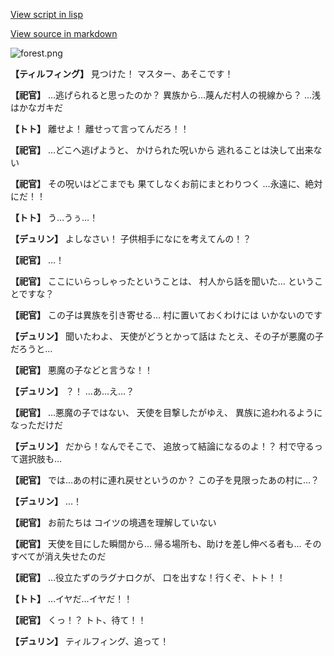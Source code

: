 [View script in lisp](../scripts/1240101.txt)

[View source in markdown](1240101.md)

![forest.png](../images/backgrounds/forest.png)

**【ティルフィング】**
見つけた！
マスター、あそこです！

**【祀官】**
…逃げられると思ったのか？
異族から…蔑んだ村人の視線から？
…浅はかなガキだ

**【トト】**
離せよ！
離せって言ってんだろ！！

**【祀官】**
…どこへ逃げようと、
かけられた呪いから
逃れることは決して出来ない

**【祀官】**
その呪いはどこまでも
果てしなくお前にまとわりつく
…永遠に、絶対にだ！！

**【トト】**
う…うぅ…！

**【デュリン】**
よしなさい！
子供相手になにを考えてんの！？

**【祀官】**
…！

**【祀官】**
ここにいらっしゃったということは、
村人から話を聞いた…
ということですな？

**【祀官】**
この子は異族を引き寄せる…
村に置いておくわけには
いかないのです

**【デュリン】**
聞いたわよ、
天使がどうとかって話は
たとえ、その子が悪魔の子だろうと…

**【祀官】**
悪魔の子などと言うな！！

**【デュリン】**
？！
…あ…え…？

**【祀官】**
…悪魔の子ではない、
天使を目撃したがゆえ、
異族に追われるようになっただけだ

**【デュリン】**
だから！なんでそこで、
追放って結論になるのよ！？
村で守るって選択肢も…

**【祀官】**
では…あの村に連れ戻せというのか？
この子を見限ったあの村に…？

**【デュリン】**
…！

**【祀官】**
お前たちは
コイツの境遇を理解していない

**【祀官】**
天使を目にした瞬間から…
帰る場所も、助けを差し伸べる者も…
そのすべてが消え失せたのだ

**【祀官】**
…役立たずのラグナロクが、
口を出すな！行くぞ、トト！！

**【トト】**
…イヤだ…イヤだ！！

**【祀官】**
くっ！？
トト、待て！！

**【デュリン】**
ティルフィング、追って！